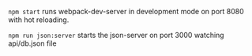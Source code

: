 `npm start` runs webpack-dev-server in development mode on port 8080 with hot reloading.

`npm run json:server` starts the json-server on port 3000 watching api/db.json file
